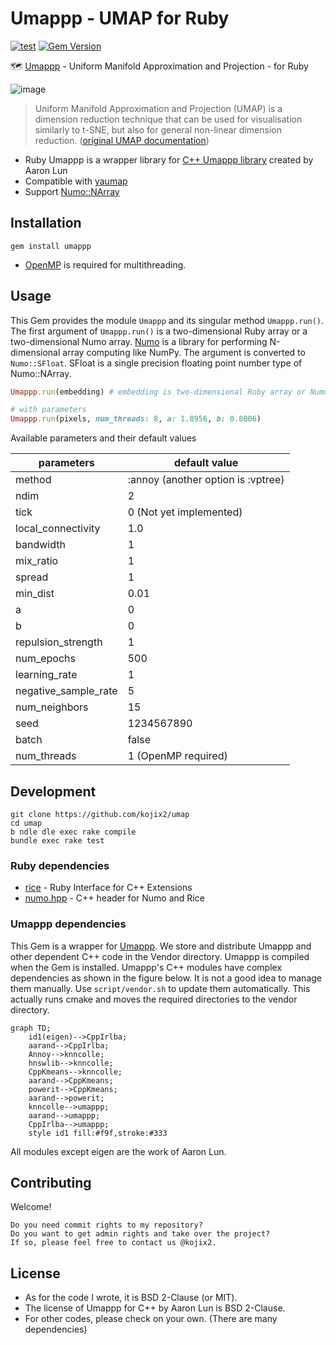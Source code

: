 # Umappp - UMAP for Ruby

[![test](https://github.com/kojix2/umap/actions/workflows/ci.yml/badge.svg)](https://github.com/kojix2/umap/actions/workflows/ci.yml)
[![Gem Version](https://badge.fury.io/rb/umappp.svg)](https://badge.fury.io/rb/umappp)

🗺️ [Umappp](https://github.com/LTLA/umappp) - Uniform Manifold Approximation and Projection - for Ruby

![image](https://user-images.githubusercontent.com/5798442/155692246-fa8e0fb0-33c2-4265-a1bf-228d4f80ebdb.png)

> Uniform Manifold Approximation and Projection (UMAP) is a dimension reduction technique that can be used for visualisation similarly to t-SNE, but also for general non-linear dimension reduction. 
> ([original UMAP documentation](https://umap-learn.readthedocs.io/en/latest/index.html))

* Ruby Umappp is a wrapper library for [C++ Umappp library](https://github.com/LTLA/umappp) created by Aaron Lun 
* Compatible with [yaumap](https://github.com/LTLA/yaumap)
* Support [Numo::NArray](https://github.com/ruby-numo/numo-narray)

## Installation


```
gem install umappp
```

* [OpenMP](https://www.openmp.org) is required for multithreading.

## Usage

This Gem provides the module `Umappp` and its singular method `Umappp.run()`. The first argument of `Umappp.run()` is a two-dimensional Ruby array or a two-dimensional Numo array. [Numo](https://github.com/ruby-numo/numo-narray) is a library for performing N-dimensional array computing like NumPy. The argument is converted to `Numo::SFloat`. SFloat is a single precision floating point number type of Numo::NArray.

```ruby
Umappp.run(embedding) # embedding is two-dimensional Ruby array or Numo array

# with parameters
Umappp.run(pixels, num_threads: 8, a: 1.8956, b: 0.8006)
```

Available parameters and their default values

| parameters           | default value                      |
|----------------------|------------------------------------|
| method               | :annoy (another option is :vptree) |
| ndim                 | 2                                  |
| tick                 | 0 (Not yet implemented)            |
| local_connectivity   | 1.0                                |
| bandwidth            | 1                                  |
| mix_ratio            | 1                                  |
| spread               | 1                                  |
| min_dist             | 0.01                               |
| a                    | 0                                  |
| b                    | 0                                  |
| repulsion_strength   | 1                                  |
| num_epochs           | 500                                |
| learning_rate        | 1                                  |
| negative_sample_rate | 5                                  |
| num_neighbors        | 15                                 |
| seed                 | 1234567890                         |
| batch                | false                              |
| num_threads          | 1 (OpenMP required)                |

## Development

```
git clone https://github.com/kojix2/umap
cd umap
b ndle dle exec rake compile
bundle exec rake test
```

### Ruby dependencies

* [rice](https://github.com/jasonroelofs/rice) - Ruby Interface for C++ Extensions
* [numo.hpp](https://github.com/ankane/numo.hpp) - C++ header for Numo and Rice

### Umappp dependencies

This Gem is a wrapper for [Umappp](https://github.com/LTLA/umappp). We store and distribute Umappp and other dependent C++ code in the Vendor directory. Umappp is compiled when the Gem is installed. Umappp's C++ modules have complex dependencies as shown in the figure below. It is not a good idea to manage them manually. Use `script/vendor.sh` to update them automatically. This actually runs cmake and moves the required directories to the vendor directory.


```mermaid
graph TD;
    id1(eigen)-->CppIrlba;
    aarand-->CppIrlba;
    Annoy-->knncolle;
    hnswlib-->knncolle;
    CppKmeans-->knncolle;
    aarand-->CppKmeans;
    powerit-->CppKmeans;
    aarand-->powerit;
    knncolle-->umappp;
    aarand-->umappp;
    CppIrlba-->umappp;
    style id1 fill:#f9f,stroke:#333
```

All modules except eigen are the work of Aaron Lun.

## Contributing

Welcome!

    Do you need commit rights to my repository?
    Do you want to get admin rights and take over the project?
    If so, please feel free to contact us @kojix2.

## License

* As for the code I wrote, it is  BSD 2-Clause (or MIT).
* The license of Umappp for C++ by Aaron Lun is BSD 2-Clause.
* For other codes, please check on your own. (There are many dependencies)
 

